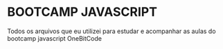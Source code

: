  # BOOTCAMP JAVASCRIPT

 Todos os arquivos que eu utilizei para estudar e acompanhar as aulas do bootcamp javascript OneBitCode








	
	